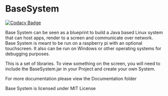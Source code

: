 # BaseSystem

[![Codacy Badge](https://api.codacy.com/project/badge/Grade/b419ac5a98fc4a619727ea75bd551ebf)](https://www.codacy.com/app/Silveryard/BaseSystem?utm_source=github.com&utm_medium=referral&utm_content=Silveryard/BaseSystem&utm_campaign=badger)

Base System can be seen as a blueprint to build a Java based Linux system that can host apps, render to a screen and communicate over network.
Base System is meant to be run on a raspberry pi with an optional touchscreen. It also can be run on Windows or other operating systems for debugging purposes.

This is a set of libraries. To view something on the screen, you will need to include the BaseSystem.jar in your Project and create your own System.

For more documentation please view the Documentation folder

Base System is licensed under MIT License

